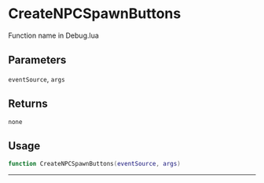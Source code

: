 # CreateNPCSpawnButtons
Function name in Debug.lua
## Parameters
`eventSource`, `args`
## Returns
`none`
## Usage
```lua
function CreateNPCSpawnButtons(eventSource, args)
```
---

